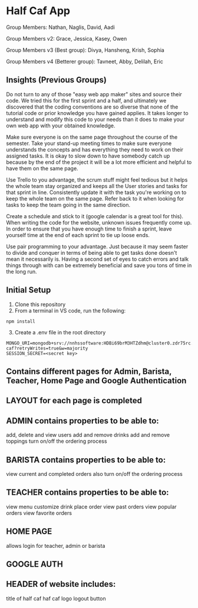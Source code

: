 # Half Caf App

Group Members: Nathan, Naglis, David, Aadi

Group Members v2: Grace, Jessica, Kasey, Owen

Group Members v3 (Best group): Divya, Hansheng, Krish, Sophia

Group Members v4 (Betterer group): Tavneet, Abby, Delilah, Eric

## Insights (Previous Groups)

Do not turn to any of those "easy web app maker" sites and source their code. We tried this for the first sprint and a half, and ultimately we discovered that the coding conventions are so diverse that none of the tutorial code or prior knowledge you have gained applies. It takes longer to understand and modify this code to your needs than it does to make your own web app with your obtained knowledge.

Make sure everyone is on the same page throughout the course of the semester. Take your stand-up meeting times to make sure everyone understands the concepts and has everything they need to work on their assigned tasks. It is okay to slow down to have somebody catch up because by the end of the project it will be a lot more efficient and helpful to have them on the same page.

Use Trello to you advantage, the scrum stuff might feel tedious but it helps the whole team stay organized and keeps all the User stories and tasks for that sprint in line. Consistently update it with the task you're working on to keep the whole team on the same page. Refer back to it when looking for tasks to keep the team going in the same direction.

Create a schedule and stick to it (google calendar is a great tool for this). When writing the code for the website, unknown issues frequently come up. In order to ensure that you have enough time to finish a sprint, leave yourself time at the end of each sprint to tie up loose ends.

Use pair programming to your advantage. Just because it may seem faster to divide and conquer in terms of being able to get tasks done doesn't mean it necessarily is. Having a second set of eyes to catch errors and talk things through with can be extremely beneficial and save you tons of time in the long run.

## Initial Setup

1. Clone this repository
2. From a terminal in VS code, run the following:

```
npm install
```

3. Create a .env file in the root directory

```
MONGO_URI=mongodb+srv://nnhssoftware:HDBi69brM3HTZdhm@cluster0.zdr75rc.mongodb.net/half-caf?retryWrites=true&w=majority
SESSION_SECRET=<secret key>
```

## Contains different pages for Admin, Barista, Teacher, Home Page and Google Authentication

## LAYOUT for each page is completed

## ADMIN contains properties to be able to:

add, delete and view users
add and remove drinks
add and remove toppings
turn on/off the ordering process

## BARISTA contains properties to be able to:

view current and completed orders
also turn on/off the ordering process

## TEACHER contains properties to be able to:

view menu
customize drink
place order
view past orders
view popular orders
view favorite orders

## HOME PAGE

allows login for teacher, admin or barista

## GOOGLE AUTH

## HEADER of website includes:

title of half caf
haf caf logo
logout button
